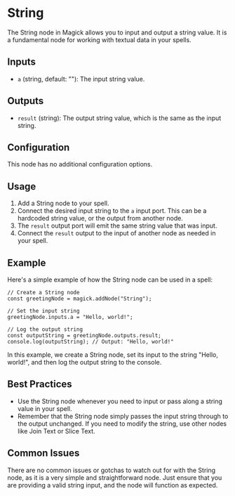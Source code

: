 # String

The String node in Magick allows you to input and output a string value. It is a fundamental node for working with textual data in your spells.

## Inputs

- `a` (string, default: ""): The input string value.

## Outputs

- `result` (string): The output string value, which is the same as the input string.

## Configuration

This node has no additional configuration options.

## Usage

1. Add a String node to your spell.
2. Connect the desired input string to the `a` input port. This can be a hardcoded string value, or the output from another node.
3. The `result` output port will emit the same string value that was input.
4. Connect the `result` output to the input of another node as needed in your spell.

## Example

Here's a simple example of how the String node can be used in a spell:

```
// Create a String node
const greetingNode = magick.addNode("String");

// Set the input string
greetingNode.inputs.a = "Hello, world!";

// Log the output string
const outputString = greetingNode.outputs.result;
console.log(outputString); // Output: "Hello, world!"
```

In this example, we create a String node, set its input to the string "Hello, world!", and then log the output string to the console.

## Best Practices

- Use the String node whenever you need to input or pass along a string value in your spell.
- Remember that the String node simply passes the input string through to the output unchanged. If you need to modify the string, use other nodes like Join Text or Slice Text.

## Common Issues

There are no common issues or gotchas to watch out for with the String node, as it is a very simple and straightforward node. Just ensure that you are providing a valid string input, and the node will function as expected.